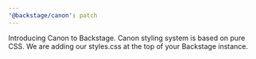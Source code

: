 ```yaml
---
'@backstage/canon': patch
---
```


Introducing Canon to Backstage. Canon styling system is based on pure CSS. We are adding our styles.css at the top of your Backstage instance.

